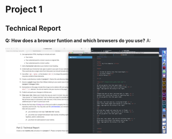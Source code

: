 <h1>Project 1</h1>
<h2>Technical Report</h2>

<b>Q: How does a browser funtion and which browsers do you use?</b>
A:

<img src="./Images/Project_01_screenshot.png" />
